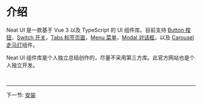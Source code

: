 # 介绍

Neat UI 是一款基于 Vue 3 以及 TypeScript 的 UI 组件库。目前支持 [Button 按钮](#/doc/button)，[Switch 开关](#/doc/switch)，[Tabs 标签页面](#/doc/tabs)，[Menu 菜单](#/doc/menu)，[Modal 对话框](#/doc/modal)，以及 [Carousel 走马灯](#/doc/carousel)组件。

Neat UI 组件库是个人独立总结创作的，尽量不采用第三方库。此官方网站也是个人独立开发。

<br>

<hr style="height: 0.1em;">

下一节: [安装](#/doc/install)


